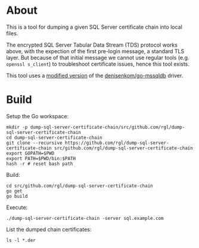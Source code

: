# About

This is a tool for dumping a given SQL Server certificate chain into local files.

The encrypted SQL Server Tabular Data Stream (TDS) protocol works above, with the expection of the first pre-login message, a standard TLS layer. But because of that initial message we cannot use regular tools (e.g. `openssl s_client`) to troubleshoot certificate issues, hence this tool exists.

This tool uses a [modified version](https://github.com/rgl/dump-sql-server-certificate-chain-go-mssqldb) of the [denisenkom/go-mssqldb](https://github.com/denisenkom/go-mssqldb) driver.

# Build

Setup the Go workspace:

	mkdir -p dump-sql-server-certificate-chain/src/github.com/rgl/dump-sql-server-certificate-chain
	cd dump-sql-server-certificate-chain
	git clone --recursive https://github.com/rgl/dump-sql-server-certificate-chain src/github.com/rgl/dump-sql-server-certificate-chain
	export GOPATH=$PWD
	export PATH=$PWD/bin:$PATH
	hash -r # reset bash path

Build:

	cd src/github.com/rgl/dump-sql-server-certificate-chain
	go get
	go build

Execute:

    ./dump-sql-server-certificate-chain -server sql.example.com

List the dumped chain certificates:

    ls -l *.der

